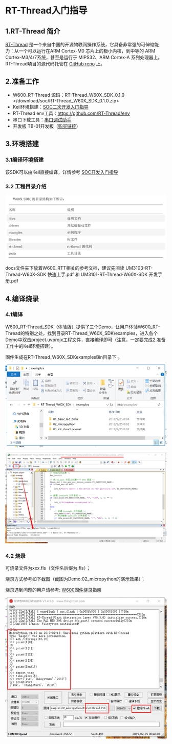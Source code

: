 # RT-Thread入门指导

## 1.RT-Thread 简介

[RT-Thread](http://www.rt-thread.org/) 是一个来自中国的开源物联网操作系统，它具备非常强的可伸缩能力：从一个可以运行在ARM Cortex-M0 芯片上的极小内核，到中等的 ARM Cortex-M3/4/7系统，甚至是运行于 MIPS32、ARM Cortex-A 系列处理器上。 RT-Thread项目的源代码托管在 [GitHub repo](https://github.com/rt-thread) 上。

## 2.准备工作

-   W600\_RT-Thread
    源码：RT-Thread\_W60X\_SDK\_0.1.0 \</download/soc/RT-Thread\_W60X\_SDK\_0.1.0.zip\>
-   Keil环境搭建：[SOC二次开发入门指导](/development/soc/start)
-   RT-Thread env工具：https://github.com/RT-Thread/env
-   串口下载工具：[串口调试助手](/download/tools)
-   开发板 TB-01开发板（[购买链接](http://shop.thingsturn.com/)）

## 3.环境搭建

### 3.1编译环境搭建

该SDK可以由Keil直接编译，详情参考
[SOC开发入门指导](/development/soc/start)

### 3.2 工程目录介绍

![image](../.assets/rt-thread/start/1551025944478.png)

docs文件夹下放着W600\_RTT相关的参考文档，建议先阅读
UM3103-RT-Thread-W60X-SDK 快速上手.pdf 和 UM3101-RT-Thread-W60X-SDK
开发手册.pdf

## 4.编译烧录

### 4.1编译

W600\_RT-Thread\_SDK（体验版）提供了三个Demo，让用户体验W600\_RT-Thread的特别之处，找到目录RT-Thread\_W60X\_SDK\\examples，进入各个Demo中双击project.uvprojx工程文件，直接编译即可（注意，一定要完成2.准备工作中的Keil环境搭建）。

固件生成在RT-Thread\_W60X\_SDKexamplesBin目录下\`。

![image](../.assets/rt-thread/start/1551026444198.png)

![image](../.assets/rt-thread/start/1551026555274.png)

### 4.2 烧录

可烧录文件为xxx.fls（文件名后缀为.fls）；

烧录方式参考如下截图（截图为Demo:02\_micropython的演示效果）；

烧录遇到问题的用户请参考:
[W600固件烧录指南](/application_note/download_firmware/)

![image](../.assets/rt-thread/start/1551026780483.png)
